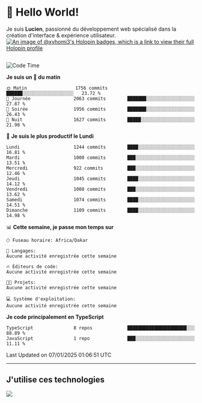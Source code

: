 # 👋 Hello World!

Je suis **Lucien**, passionné du développement web spécialisé dans la création d'interface & expérience utilisateur.
[![An image of @xyhomi3's Holopin badges, which is a link to view their full Holopin profile](https://holopin.me/xyhomi3)](https://holopin.io/@xyhomi3)

##

<!--START_SECTION:waka-->
![Code Time](http://img.shields.io/badge/Code%20Time-2%2C834%20hrs%2050%20mins-blue)

**Je suis un 🐤 du matin** 

```text
🌞 Matin                  1756 commits        ██████░░░░░░░░░░░░░░░░░░░   23.72 % 
🌆 Journée                2063 commits        ███████░░░░░░░░░░░░░░░░░░   27.87 % 
🌃 Soirée                 1956 commits        ███████░░░░░░░░░░░░░░░░░░   26.43 % 
🌙 Nuit                   1627 commits        █████░░░░░░░░░░░░░░░░░░░░   21.98 % 
```
📅 **Je suis le plus productif le Lundi** 

```text
Lundi                    1244 commits        ████░░░░░░░░░░░░░░░░░░░░░   16.81 % 
Mardi                    1000 commits        ███░░░░░░░░░░░░░░░░░░░░░░   13.51 % 
Mercredi                 922 commits         ███░░░░░░░░░░░░░░░░░░░░░░   12.46 % 
Jeudi                    1045 commits        ████░░░░░░░░░░░░░░░░░░░░░   14.12 % 
Vendredi                 1008 commits        ███░░░░░░░░░░░░░░░░░░░░░░   13.62 % 
Samedi                   1074 commits        ████░░░░░░░░░░░░░░░░░░░░░   14.51 % 
Dimanche                 1109 commits        ████░░░░░░░░░░░░░░░░░░░░░   14.98 % 
```


📊 **Cette semaine, je passe mon temps sur** 

```text
🕑︎ Fuseau horaire: Africa/Dakar

💬 Langages: 
Aucune activité enregistrée cette semaine

🔥 Éditeurs de code: 
Aucune activité enregistrée cette semaine

🐱‍💻 Projets: 
Aucune activité enregistrée cette semaine

💻 Système d'exploitation: 
Aucune activité enregistrée cette semaine
```

**Je code principalement en TypeScript** 

```text
TypeScript               8 repos             ██████████████████████░░░   88.89 % 
JavaScript               1 repo              ███░░░░░░░░░░░░░░░░░░░░░░   11.11 % 
```




 Last Updated on 07/01/2025 01:06:51 UTC
<!--END_SECTION:waka-->
---

## J'utilise ces technologies

<p align="left">
  <a href="https://skillicons.dev">
    <img src="https://skillicons.dev/icons?i=ts,js,md,scss,tailwind,react,docker,express,astro,vite,nextjs,vercel,figma,ableton" />
  </a>
</p>

